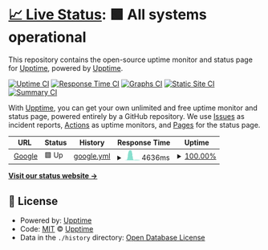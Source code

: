 # [📈 Live Status](https://demo.upptime.js.org): <!--live status--> **🟩 All systems operational**

This repository contains the open-source uptime monitor and status page for [Upptime](https://upptime.js.org), powered by [Upptime](https://github.com/upptime/upptime).

[![Uptime CI](https://github.com/jenkey2011/upptime/workflows/Uptime%20CI/badge.svg)](https://github.com/jenkey2011/upptime/actions?query=workflow%3A%22Uptime+CI%22)
[![Response Time CI](https://github.com/jenkey2011/upptime/workflows/Response%20Time%20CI/badge.svg)](https://github.com/jenkey2011/upptime/actions?query=workflow%3A%22Response+Time+CI%22)
[![Graphs CI](https://github.com/jenkey2011/upptime/workflows/Graphs%20CI/badge.svg)](https://github.com/jenkey2011/upptime/actions?query=workflow%3A%22Graphs+CI%22)
[![Static Site CI](https://github.com/jenkey2011/upptime/workflows/Static%20Site%20CI/badge.svg)](https://github.com/jenkey2011/upptime/actions?query=workflow%3A%22Static+Site+CI%22)
[![Summary CI](https://github.com/jenkey2011/upptime/workflows/Summary%20CI/badge.svg)](https://github.com/jenkey2011/upptime/actions?query=workflow%3A%22Summary+CI%22)

With [Upptime](https://upptime.js.org), you can get your own unlimited and free uptime monitor and status page, powered entirely by a GitHub repository. We use [Issues](https://github.com/upptime/upptime/issues) as incident reports, [Actions](https://github.com/jenkey2011/upptime/actions) as uptime monitors, and [Pages](https://demo.upptime.js.org) for the status page.

<!--start: status pages-->
<!-- This summary is generated by Upptime (https://github.com/upptime/upptime) -->
<!-- Do not edit this manually, your changes will be overwritten -->
<!-- prettier-ignore -->
| URL | Status | History | Response Time | Uptime |
| --- | ------ | ------- | ------------- | ------ |
| <img alt="" src="https://favicons.githubusercontent.com/lavender-buttery-moss.glitch.me" height="13"> [Google](https://lavender-buttery-moss.glitch.me/) | 🟩 Up | [google.yml](https://github.com/jenkey2011/upptime/commits/HEAD/history/google.yml) | <details><summary><img alt="Response time graph" src="./graphs/google/response-time-week.png" height="20"> 4636ms</summary><br><a href="https://jenkey2011.github.io/upptime/history/google"><img alt="Response time 3114" src="https://img.shields.io/endpoint?url=https%3A%2F%2Fraw.githubusercontent.com%2Fjenkey2011%2Fupptime%2FHEAD%2Fapi%2Fgoogle%2Fresponse-time.json"></a><br><a href="https://jenkey2011.github.io/upptime/history/google"><img alt="24-hour response time 191" src="https://img.shields.io/endpoint?url=https%3A%2F%2Fraw.githubusercontent.com%2Fjenkey2011%2Fupptime%2FHEAD%2Fapi%2Fgoogle%2Fresponse-time-day.json"></a><br><a href="https://jenkey2011.github.io/upptime/history/google"><img alt="7-day response time 4636" src="https://img.shields.io/endpoint?url=https%3A%2F%2Fraw.githubusercontent.com%2Fjenkey2011%2Fupptime%2FHEAD%2Fapi%2Fgoogle%2Fresponse-time-week.json"></a><br><a href="https://jenkey2011.github.io/upptime/history/google"><img alt="30-day response time 6272" src="https://img.shields.io/endpoint?url=https%3A%2F%2Fraw.githubusercontent.com%2Fjenkey2011%2Fupptime%2FHEAD%2Fapi%2Fgoogle%2Fresponse-time-month.json"></a><br><a href="https://jenkey2011.github.io/upptime/history/google"><img alt="1-year response time 3114" src="https://img.shields.io/endpoint?url=https%3A%2F%2Fraw.githubusercontent.com%2Fjenkey2011%2Fupptime%2FHEAD%2Fapi%2Fgoogle%2Fresponse-time-year.json"></a></details> | <details><summary><a href="https://jenkey2011.github.io/upptime/history/google">100.00%</a></summary><a href="https://jenkey2011.github.io/upptime/history/google"><img alt="All-time uptime 99.99%" src="https://img.shields.io/endpoint?url=https%3A%2F%2Fraw.githubusercontent.com%2Fjenkey2011%2Fupptime%2FHEAD%2Fapi%2Fgoogle%2Fuptime.json"></a><br><a href="https://jenkey2011.github.io/upptime/history/google"><img alt="24-hour uptime 100.00%" src="https://img.shields.io/endpoint?url=https%3A%2F%2Fraw.githubusercontent.com%2Fjenkey2011%2Fupptime%2FHEAD%2Fapi%2Fgoogle%2Fuptime-day.json"></a><br><a href="https://jenkey2011.github.io/upptime/history/google"><img alt="7-day uptime 100.00%" src="https://img.shields.io/endpoint?url=https%3A%2F%2Fraw.githubusercontent.com%2Fjenkey2011%2Fupptime%2FHEAD%2Fapi%2Fgoogle%2Fuptime-week.json"></a><br><a href="https://jenkey2011.github.io/upptime/history/google"><img alt="30-day uptime 100.00%" src="https://img.shields.io/endpoint?url=https%3A%2F%2Fraw.githubusercontent.com%2Fjenkey2011%2Fupptime%2FHEAD%2Fapi%2Fgoogle%2Fuptime-month.json"></a><br><a href="https://jenkey2011.github.io/upptime/history/google"><img alt="1-year uptime 99.99%" src="https://img.shields.io/endpoint?url=https%3A%2F%2Fraw.githubusercontent.com%2Fjenkey2011%2Fupptime%2FHEAD%2Fapi%2Fgoogle%2Fuptime-year.json"></a></details>

<!--end: status pages-->

[**Visit our status website →**](https://demo.upptime.js.org)

## 📄 License

- Powered by: [Upptime](https://github.com/upptime/upptime)
- Code: [MIT](./LICENSE) © [Upptime](https://upptime.js.org)
- Data in the `./history` directory: [Open Database License](https://opendatacommons.org/licenses/odbl/1-0/)
